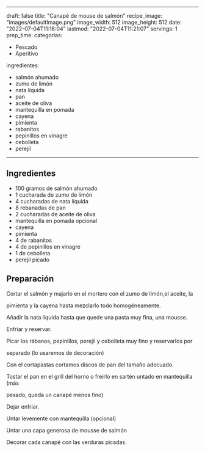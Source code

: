 
---
draft: false
title: "Canapé de mouse de salmón"
recipe_image: "images/defaultImage.png"
image_width: 512
image_height: 512
date: "2022-07-04T11:16:04"
lastmod: "2022-07-04T11:21:07"
servings: 1
prep_time: 
categorias:
  - Pescado
  - Aperitivo

ingredientes:
  - salmón ahumado
  - zumo de limón
  - nata líquida
  - pan
  - aceite de oliva
  - mantequilla en pomada
  - cayena
  - pimienta
  - rabanitos
  - pepinillos en vinagre
  - cebolleta
  - perejil
---

## Ingredientes
- 100 gramos de salmón ahumado
- 1 cucharada de zumo de limón
- 4 cucharadas de nata líquida
- 8 rebanadas de pan
- 2 cucharadas de aceite de oliva
- mantequilla en pomada opcional
- cayena
- pimienta
- 4  de rabanitos
- 4  de pepinillos en vinagre
- 1  de cebolleta
- perejil picado

## Preparación
Cortar el salmón y majarlo en el mortero con el zumo de limón,el aceite, la

pimienta y la cayena hasta mezclarlo todo homogéneamente.

Añadir la nata líquida hasta que quede una pasta muy fina, una mousse.

Enfriar y reservar.

Picar los rábanos, pepinillos, perejil y cebolleta muy fino y reservarlos por

separado (lo usaremos de decoración)

Con el cortapastas cortamos discos de pan del tamaño adecuado.

Tostar el pan en el grill del horno o freirlo en sartén untado en mantequilla (más

pesado, queda un canapé menos fino)

Dejar enfriar.

Untar levemente con mantequilla (opcional)

Untar una capa generosa de mousse de salmón

Decorar cada canapé con las verduras picadas.


